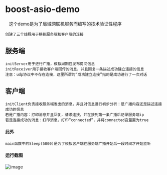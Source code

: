 # boost-asio-demo

    这个demo是为了局域网联机服务而编写的技术验证性程序

    创建了三个线程用于模拟服务端和客户端的连接

## 服务端

    initServer用于进行广播，模拟周期性发布房间信息
    initReceiver用于接收客户端回传的消息，并且回复一条描述成功建立连接的信息
    注意：udp协议中不存在连接，这里所谓的“成功建立连接”指的是成功进行了一次对话

## 客户端

    initClient负责接收服务端发出的消息，并且对信息进行初步分析：是广播内容还是描述连接成功的信息
    若是广播内容：打印消息并且回复，请求连接，并在接到第一条广播后记录服务端ip
    若是连接成功的消息：打印消息，打印“connected”，并将connected变量置为true

#### 此外

    main函数中的Sleep(5000)是为了模拟客户端在服务端广播开始后一段时间才开始监听

#### 运行截图
    
![image](https://github.com/zwz1551719/boost-asio-demo/raw/master/asio_running.PNG)
